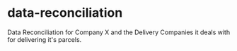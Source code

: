 # data-reconciliation
Data Reconciliation for Company X and the Delivery Companies it deals with for delivering it's parcels.
